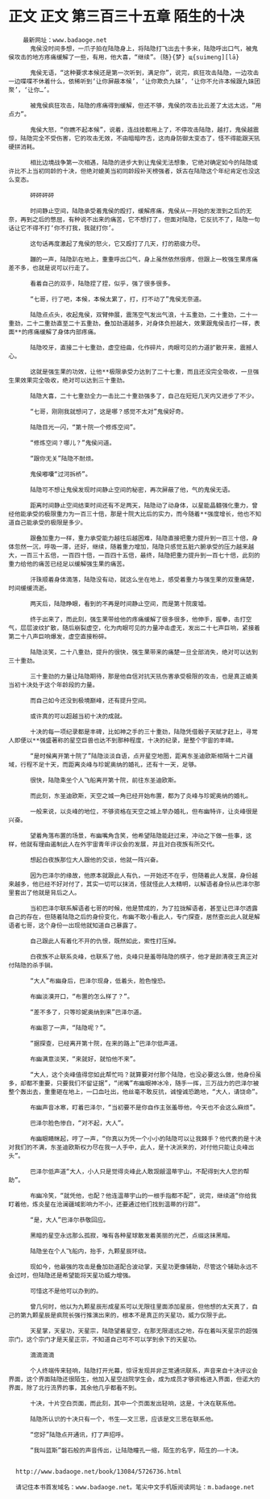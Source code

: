# 正文 正文 第三百三十五章 陌生的十决
        最新网址：www.badaoge.net
          鬼侯没时间多想，一爪子拍在陆隐身上，将陆隐打飞出去十多米，陆隐呼出口气，被鬼侯攻击的地方疼痛缓解了一些，有用，他大喜，“继续”。｛随}{梦} щ{suimеng][lā}
      
          鬼侯无语，“这种要求本候还是第一次听到，满足你”，说完，疯狂攻击陆隐，一边攻击一边喋喋不休着什么，依稀听到‘让你屏蔽本候’，‘让你欺负九妹’，‘让你不允许本候跟九妹团聚’，‘让你…’。
      
          被鬼侯疯狂攻击，陆隐的疼痛得到缓解，但还不够，鬼侯的攻击比云差了太远太远，“用点力”。
      
          鬼侯大怒，“你瞧不起本候”，说着，连战技都用上了，不停攻击陆隐，越打，鬼侯越震惊，陆隐完全不受伤害，它的攻击无效，不由暗暗咋舌，这肉身防御太变态了，怪不得能跟天犼硬拼消耗。
      
          相比边境战争第一次相遇，陆隐的进步大到让鬼侯无法想象，它绝对确定如今的陆隐或许比不上当初同龄的十决，但绝对媲美当初同龄段补天榜强者，妖古在陆隐这个年纪肯定也没这么变态。
      
          砰砰砰砰
      
          时间静止空间，陆隐承受着鬼侯的殴打，缓解疼痛，鬼侯从一开始的发泄到之后的无奈，再到之后的憋屈，有种说不出来的痛苦，它不想打了，但面对陆隐，它反抗不了，陆隐一句话让它不得不打‘你不打我，我就打你’。
      
          这句话再度激起了鬼侯的怒火，它又殴打了几天，打的筋疲力尽。
      
          蹦的一声，陆隐趴在地上，重重呼出口气，身上虽然依然很疼，但跟上一枚强生果疼痛差不多，也就是说可以行走了。
      
          看着自己的双手，陆隐捏了捏，似乎，强了很多很多。
      
          “七哥，行了吧，本候，本候太累了，打，打不动了”鬼侯无奈道。
      
          陆隐点点头，收起鬼侯，双臂伸展，震荡空气发出气浪，十五重劲，二十重劲，二十一重劲，二十二重劲直至二十五重劲，叠加劲道越多，对身体负担越大，效果跟鬼侯击打一样，表面**的疼痛缓解了身体内部疼痛。
      
          陆隐咬牙，直接二十七重劲，虚空扭曲，化作碎片，肉眼可见的力道扩散开来，震撼人心。
      
          这就是强生果的功效，让他**极限承受力达到了二十七重，而且还没完全吸收，一旦强生果效果完全吸收，绝对可以达到三十重劲。
      
          陆隐大喜，二十七重劲全力一击比二十重劲强多了，自己在短短几天内又进步了不少。
      
          “七哥，刚刚我就想问了，这是哪？感觉不太对”鬼侯好奇。
      
          陆隐目光一闪，“第十院一个修炼空间”。
      
          “修炼空间？哪儿？”鬼侯问道。
      
          “跟你无关”陆隐不耐烦。
      
          鬼侯嘟囔“过河拆桥”。
      
          陆隐可不想让鬼侯发现时间静止空间的秘密，再次屏蔽了他，气的鬼侯无语。
      
          距离时间静止空间结束时间还有不足两天，陆隐动了动身体，以星能晶髓强化重力，曾经他能承受的极限重力为一百三十倍，那是十院大比后的实力，而今随着**强度增长，他也不知道自己能承受的极限是多少。
      
          跟叠加重力一样，重力承受能力越往后越困难，陆隐直接把重力提升到一百三十倍，身体忽然一沉，呼吸一滞，还好，继续，随着重力增加，陆隐只感觉五脏六腑承受的压力越来越大，一百三十五倍，一百四十倍，一百四十五倍，最终，陆隐把重力提升到一百七十倍，此刻的重力给他的痛苦已经足以缓解强生果的痛苦。
      
          汗珠顺着身体滴落，陆隐没有动，就这么坐在地上，感受着重力与强生果的双重痛楚，时间缓缓流逝。
      
          两天后，陆隐睁眼，看到的不再是时间静止空间，而是第十院废墟。
      
          终于出来了，而此刻，强生果带给他的疼痛缓解了很多很多，他伸手，握拳，击打空气，层层波纹扩散，随后崩裂虚空，化为肉眼可见的力量冲击虚无，发出二十七声巨响，紧接着第二十八声巨响爆发，虚空直接粉碎。
      
          陆隐淡笑，二十八重劲，提升的很快，强生果带来的痛楚一旦全部消失，绝对可以达到三十重劲。
      
          三十重劲的力量让陆隐期待，那是他自信对抗天犼伤害承受极限的攻击，也是真正媲美当初十决处于这个年龄段的力量。
      
          而自己如今还没到极境巅峰，还有提升空间。
      
          或许真的可以超越当初十决的成就。
      
          十决的每一项纪录都是丰碑，比如神之手的三十重劲，陆隐凭借骰子天赋才赶上，寻常人即便以**强盛著称的星空巨兽也达不到那种程度，十决的纪录，是整个宇宙的丰碑。
      
          “是时候离开第十院了”陆隐淡淡自语，点开星空地图，距离东圣迪欧斯相隔十二片疆域，行程不足十天，而距离炎峰与珍妮奥纳的婚礼，还有十一天，足够。
      
          很快，陆隐乘坐个人飞船离开第十院，前往东圣迪欧斯。
      
          而此刻，东圣迪欧斯，天空之城一角已经开始布置，都为了炎峰与珍妮奥纳的婚礼。
      
          一般来说，以炎峰的地位，不够资格在天空之城上举办婚礼，但布幽特许，让炎峰很是兴奋。
      
          望着角落布置的场景，布幽嘴角含笑，他希望陆隐能赶过来，冲动之下做一些事，这样，他就有理由遏制此人在外宇宙青年评议会的发展，并且对白夜族有所交代。
      
          想起白夜族那位大人跟他的交谈，他就一阵兴奋。
      
          因为巴泽尔的缘故，他原本就跟此人有仇，一开始还不在乎，但随着此人发展，身份越来越多，他已经不好对付了，其实一切可以抹消，怪就怪此人太精明，以解语者身份从巴泽尔那里套出了他就是背后之人。
      
          当初巴泽尔联系解语者七哥的时候，他是赞成的，为了拉拢解语者，甚至让巴泽尔透露自己的存在，但随着陆隐之后的身份变化，布幽不敢小看此人，专门探查，居然查出此人就是解语者七哥，这个身份一出现他就知道自己暴露了。
      
          自己跟此人有着化不开的仇恨，既然如此，索性打压掉。
      
          白夜族不止联系炎峰，也联系了他，炎峰只是羞辱陆隐的棋子，他才是颜清夜王真正对付陆隐的杀手锏。
      
          “大人”布幽身后，巴泽尔现身，低着头，脸色惶恐。
      
          布幽淡漠开口，“布置的怎么样了？”。
      
          “差不多了，只等珍妮奥纳到来”巴泽尔道。
      
          布幽恩了一声，“陆隐呢？”。
      
          “据探查，已经离开第十院，在来的路上”巴泽尔低声道。
      
          布幽满意淡笑，“来就好，就怕他不来”。
      
          “大人，这个炎峰值得您如此帮忙吗？就算要对付那个陆隐，也没必要这么做，他身份虽多，却都不重要，只要我们不留证据”，“闭嘴”布幽眼神冰冷，随手一挥，三万战力的巴泽尔被整个轰出去，重重砸在地上，一口血吐出，他丝毫不敢反抗，诚惶诚恐跪地，“大人，请饶命”。
      
          布幽声音冰寒，盯着巴泽尔，“当初要不是你自作主张羞辱他，今天也不会这么麻烦”。
      
          巴泽尔脸色惨白，“对不起，大人”。
      
          布幽眼睛眯起，哼了一声，“你真以为凭一个小小的陆隐可以让我棘手？他代表的是十决对我们的不满，东圣迪欧斯权力尽在我一人手中，此人，是十决派来的，对付他只能让炎峰出头”。
      
          巴泽尔低声道“大人，小人只是觉得炎峰此人敢觊觎温蒂宇山，不配得到大人您的帮助”。
      
          布幽冷笑，“就凭他，也配？他连温蒂宇山的一根手指都不配”，说完，继续道“你给我盯着他，炼炎星在沧澜疆域影响力不小，还要通过他们找到温蒂的行踪”。
      
          “是，大人”巴泽尔恭敬回应。
      
          黑暗的星空永远那么孤寂，唯有各种星球散发着美丽的光芒，点缀这抹黑暗。
      
          陆隐坐在个人飞船内，抬手，九颗星辰环绕。
      
          现如今，他最强的攻击是叠加劲道配合波动掌，天星功更像辅助，尽管这个辅助永远不会过时，但陆隐还是希望能将天星功威力增强。
      
          可惜这不是他可以办到的。
      
          曾几何时，他以为九颗星辰形成星系可以无限往里面添加星辰，但他想的太天真了，自己的第九颗星辰是疯院长强行推演出来的，根本不是真正的天星功，威力仅限于此。
      
          天星掌，天星功，天星宗，陆隐望着星空，在那无限遥远之地，存在着叫天星宗的超强宗门，这个宗门才是天星正宗，不知道自己可不可以学到余下的天星功。
      
          滴滴滴滴
      
          个人终端传来轻响，陆隐打开光幕，惊讶发现并非正常通讯联系，声音来自十决评议会界面，这个界面陆隐还很陌生，他加入星空战院学生会，成为成员才够资格进入界面，但诺大的界面，除了北行流界的事，其余他几乎都看不到。
      
          十决，十片空白页面，而此刻，其中一个页面发出轻响，这是，十决在联系他。
      
          陆隐所认识的十决只有一个，书生——文三思，应该是文三思在联系他。
      
          “您好”陆隐点开通讯，打了声招呼。
      
          “我叫蓝斯”磐石般的声音传出，让陆隐瞳孔一缩，陌生的名字，陌生的——十决。
      
      
      http://www.badaoge.net/book/13084/5726736.html
      
      请记住本书首发域名：www.badaoge.net。笔尖中文手机版阅读网址：m.badaoge.net